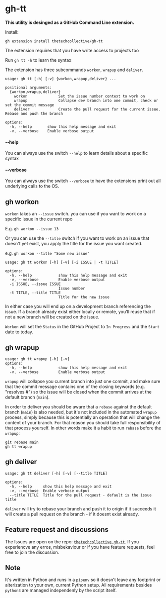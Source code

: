 # gh-tt

**This utility is desinged as a GitHub Command Line extension.**

Install:

```
gh extension install thetechcollective/gh-tt
```

The extension requires that you have write access to projects too

Run `gh tt -h` to learn the syntax


The extension has three subcommands `workon`, `wrapup` and `deliver`. 

```shell
usage: gh tt [-h] [-v] {workon,wrapup,deliver} ...

positional arguments:
  {workon,wrapup,deliver}
    workon              Set the issue number context to work on
    wrapup              Collapse dev branch into one commit, check or set the commit message
    deliver             Create the pull request for the current issue. Rebase and push the branch

options:
  -h, --help       show this help message and exit
  -v, --verbose    Enable verbose output
```

#### --help
You can always use the switch `--help` to learn details about a specific syntax

#### --verbose
You can always use the switch `--verbose` to have the extensions print out all underlying calls to the OS.
## gh workon

`workon` takes an `--issue` switch. you can use if you want to work on a specific issue in the current repo

E.g. `gh workon --issue 13`

Or you can use the `--title` switch if you want to work on an issue that doesn't yet exist, you apply the title for the issue you want created.

e.g. `gh workon --title "Some new issue"`

```shell
usage: gh tt workon [-h] [-v] [-i ISSUE | -t TITLE]

options:
  -h, --help            show this help message and exit
  -v, --verbose         Enable verbose output
  -i ISSUE, --issue ISSUE
                        Issue number
  -t TITLE, --title TITLE
                        Title for the new issue
```

In either case you will end up on a development branch referencing the issue. If a branch already exist either locally or remote, you'll reuse that if not a new branch will be created on the issue.

`Workon` will set the `Status` in the GitHub Project to `In Progress` and the `Start` date to today.

## gh wrapup


```shell
usage: gh tt wrapup [-h] [-v] 
options:
  -h, --help            show this help message and exit
  -v, --verbose         Enable verbose output
```

`wrapup` will collapse you current branch into just one commit, and make sure that the commit message contains one of the closing keywords (e.g. "resolves #<issue>") so the issue will be closed when the commit arrives at the default branch (`main`).

In order to deliver you should be aware that a `rebase` against the default branch (`main`) is also needed, but it's not included in the automated `wrapup` process, simply because this is potentially an operation that will change the content of your branch. For that reason you should take full responsibility of that process yourself. In other words make it a habit to run `rebase` before the `wrapup`:

```shell
git rebase main
gh tt wrapup
```

## gh deliver

```shell
usage: gh tt deliver [-h] [-v] [--title TITLE]

options:
  -h, --help     show this help message and exit
  -v, --verbose  Enable verbose output
  --title TITLE  Title for the pull request - default is the issue title
```

`deliver` will try to rebase your branch and push it to origin if it succeeds it will create a pull request on the branch - if it doesnt exist already.

## Feature request and discussions

The Issues are open on the repo: [`thetechcollective.gh-tt`](https://github.com/thetechcollective/gh-tt/issues). If you experiencve any erros, misbekaviour or if you have feature requests, feel free to join the discussion.

## Note
It's written in Python and runs in a `pipenv` so it doesn't leave any footprint or alterization to your own, current Python setup. All requirements besides `python3` are managed independenly by the script itself.
